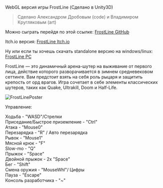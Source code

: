 WebGL версия игры FrostLine (Сделано в Unity3D)
> Сделано Александром Дробовым (code) и Владимиром Кругляковым (art)

Можно сыграть перейдя по этой ссылке:
[FrostLine GitHub](https://clck.ru/3GM46t)

Itch.io версия:
[FrostLine Itch.io](https://mramorlomai.itch.io/frostline)

Ну или если ты хочешь скачать standalone версию на windows/linux:
[FrostLine PC](https://disk.yandex.ru/d/E8916kl56iHSUw)

FrostLine — это динамичный арена-шутер на выживание от первого лица, действие которого разворачивается в зимнем средневековом сеттинге. Вам предстоит взять на себя роль рыцаря и защитить крепость от орд врагов. Игра сочетает в себе элементы классических шутеров, таких как Quake, Ultrakill, Doom и Half-Life.

![FrostLinePoster](https://github.com/user-attachments/assets/3db32614-dff6-4eca-acd0-79268bc0a492)

Управление:

Ходьба - "WASD"/Стрелки  
Приседание/Быстрое приземление - "Ctrl"  
Атака - "Mouse0"  
Перезарядка - "R" / Авто перезарядка  
Рывок - "Mouse1"  
Мясной крюк - "F"  
Slow-mo - "Q"  
Прыжок - "Space"  
Двойной прыжок - 2x "Space"  
Бег - "Shift"  
Смена оружия - "MouseWhl"/ Цифры  
Пауза  - "Escape"  
Консоль разработчика - "~"  
